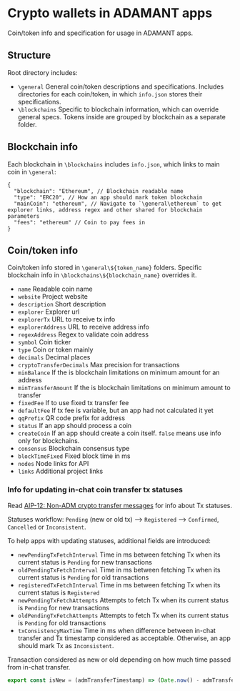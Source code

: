 # Crypto wallets in ADAMANT apps

Coin/token info and specification for usage in ADAMANT apps.

## Structure

Root directory includes:

- `\general` General coin/token descriptions and specifications. Includes directories for each coin/token, in which `info.json` stores their specifications.
- `\blockchains` Specific to blockchain information, which can override general specs. Tokens inside are grouped by blockchain as a separate folder.

## Blockchain info

Each blockchain in `\blockchains` includes `info.json`, which links to main coin in `\general`:

``` jsonc
{
  "blockchain": "Ethereum", // Blockchain readable name
  "type": "ERC20", // How an app should mark token blockchain
  "mainCoin": "ethereum", // Navigate to `\general\ethereum` to get explorer links, address regex and other shared for blockchain parameters
  "fees": "ethereum" // Coin to pay fees in
}
```

## Coin/token info

Coin/token info stored in `\general\${token_name}` folders. Specific blockchain info in `\blockchains\${blockchain_name}` overrides it.

- `name` Readable coin name
- `website` Project website
- `description` Short description
- `explorer` Explorer url
- `explorerTx` URL to receive tx info
- `explorerAddress` URL to receive address info
- `regexAddress` Regex to validate coin address
- `symbol` Coin ticker
- `type` Coin or token mainly
- `decimals` Decimal places
- `cryptoTransferDecimals` Max precision for transactions
- `minBalance` If the is blockchain limitations on minimum amount for an address
- `minTransferAmount` If the is blockchain limitations on minimum amount to transfer
- `fixedFee` If to use fixed tx transfer fee
- `defaultFee` If tx fee is variable, but an app had not calculated it yet
- `qqPrefix` QR code prefix for address
- `status` If an app should process a coin
- `createCoin` If an app should create a coin itself. `false` means use info only for blockchains.
- `consensus` Blockchain consensus type
- `blockTimeFixed` Fixed block time in ms
- `nodes` Node links for API
- `links` Additional project links

### Info for updating in-chat coin transfer tx statuses

Read [AIP-12: Non-ADM crypto transfer messages](https://aips.adamant.im/AIPS/aip-12) for info about Tx statuses.

Statuses workflow: `Pending` (new or old tx) ⟶ `Registered` ⟶ `Confirmed`, `Cancelled` or `Inconsistent`.

To help apps with updating statuses, additional fields are introduced:

- `newPendingTxFetchInterval` Time in ms between fetching Tx when its current status is `Pending` for new transactions
- `oldPendingTxFetchInterval` Time in ms between fetching Tx when its current status is `Pending` for old transactions
- `registeredTxFetchInterval` Time in ms between fetching Tx when its current status is `Registered`
- `newPendingTxFetchAttempts` Attempts to fetch Tx when its current status is `Pending` for new transactions
- `oldPendingTxFetchAttempts` Attempts to fetch Tx when its current status is `Pending` for old transactions
- `txConsistencyMaxTime` Time in ms when difference between in-chat transfer and Tx timestamp considered as acceptable. Otherwise, an app should mark Tx as `Inconsistent`.

Transaction considered as new or old depending on how much time passed from in-chat transfer.

``` js
export const isNew = (admTransferTimestamp) => (Date.now() - admTransferTimestamp) < newPendingTxFetchAttempts * newPendingTxFetchInterval
```
